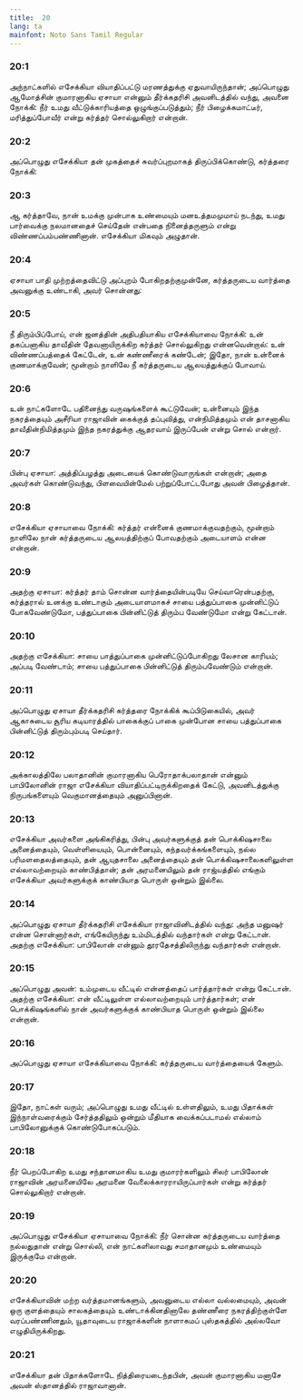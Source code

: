 ```yaml
---
title:  20
lang: ta
mainfont: Noto Sans Tamil Regular
---
```


###  20:1

அந்நாட்களில் எசேக்கியா வியாதிப்பட்டு மரணத்துக்கு ஏதுவாயிருந்தான்; அப்பொழுது ஆமோத்சின் குமாரனாகிய ஏசாயா என்னும் தீர்க்கதரிசி அவனிடத்தில் வந்து, அவனை நோக்கி: நீர் உமது வீட்டுக்காரியத்தை ஒழுங்குப்படுத்தும்; நீர் பிழைக்கமாட்டீர், மரித்துப்போவீர் என்று கர்த்தர் சொல்லுகிறார் என்றான்.

###  20:2

அப்பொழுது எசேக்கியா தன் முகத்தைச் சுவர்ப்புறமாகத் திருப்பிக்கொண்டு, கர்த்தரை நோக்கி:

###  20:3

ஆ கர்த்தாவே, நான் உமக்கு முன்பாக உண்மையும் மனஉத்தமமுமாய் நடந்து, உமது பார்வைக்கு நலமானதைச் செய்தேன் என்பதை நினைத்தருளும் என்று விண்ணப்பம்பண்ணினான். எசேக்கியா மிகவும் அழுதான்.

###  20:4

ஏசாயா பாதி முற்றத்தைவிட்டு அப்புறம் போகிறதற்குமுன்னே, கர்த்தருடைய வார்த்தை அவனுக்கு உண்டாகி, அவர் சொன்னது:

###  20:5

நீ திரும்பிப்போய், என் ஜனத்தின் அதிபதியாகிய எசேக்கியாவை நோக்கி: உன் தகப்பனாகிய தாவீதின் தேவனாயிருக்கிற கர்த்தர் சொல்லுகிறது என்னவென்றால்: உன் விண்ணப்பத்தைக் கேட்டேன், உன் கண்ணீரைக் கண்டேன்; இதோ, நான் உன்னைக் குணமாக்குவேன்; மூன்றாம் நாளிலே நீ கர்த்தருடைய ஆலயத்துக்குப் போவாய்.

###  20:6

உன் நாட்களோடே பதினைந்து வருஷங்களைக் கூட்டுவேன்; உன்னையும் இந்த நகரத்தையும் அசீரியா ராஜாவின் கைக்குத் தப்புவித்து, என்நிமித்தமும் என் தாசனாகிய தாவீதின்நிமித்தமும் இந்த நகரத்துக்கு ஆதரவாய் இருப்பேன் என்று சொல் என்றார்.

###  20:7

பின்பு ஏசாயா: அத்திப்பழத்து அடையைக் கொண்டுவாருங்கள் என்றான்; அதை அவர்கள் கொண்டுவந்து, பிளவையின்மேல் பற்றுப்போட்டபோது அவன் பிழைத்தான்.

###  20:8

எசேக்கியா ஏசாயாவை நோக்கி: கர்த்தர் என்னைக் குணமாக்குவதற்கும், மூன்றாம் நாளிலே நான் கர்த்தருடைய ஆலயத்திற்குப் போவதற்கும் அடையாளம் என்ன என்றான்.

###  20:9

அதற்கு ஏசாயா: கர்த்தர் தாம் சொன்ன வார்த்தையின்படியே செய்வாரென்பதற்கு, கர்த்தரால் உனக்கு உண்டாகும் அடையாளமாகச் சாயை பத்துப்பாகை முன்னிட்டுப் போகவேண்டுமோ, பத்துப்பாகை பின்னிட்டுத் திரும்ப வேண்டுமோ என்று கேட்டான்.

###  20:10

அதற்கு எசேக்கியா: சாயை பாத்துப்பாகை முன்னிட்டுப்போகிறது லேசான காரியம்; அப்படி வேண்டாம்; சாயை பத்துப்பாகை பின்னிட்டுத் திரும்பவேண்டும் என்றான்.

###  20:11

அப்பொழுது ஏசாயா தீர்க்கதரிசி கர்த்தரை நோக்கிக் கூப்பிடுகையில், அவர் ஆகாசுடைய சூரிய கடியாரத்தில் பாகைக்குப் பாகை முன்போன சாயை பத்துப்பாகை பின்னிட்டுத் திரும்பும்படி செய்தார்.

###  20:12

அக்காலத்திலே பலாதானின் குமாரனாகிய பெரோதாக்பலாதான் என்னும் பாபிலோனின் ராஜா எசேக்கியா வியாதிப்பட்டிருக்கிறதைக் கேட்டு, அவனிடத்துக்கு நிருபங்களையும் வெகுமானத்தையும் அனுப்பினான்.

###  20:13

எசேக்கியா அவர்களை அங்கிகரித்து, பின்பு அவர்களுக்குத் தன் பொக்கிஷசாலை அனைத்தையும், வெள்ளியையும், பொன்னையும், கந்தவர்க்கங்களையும், நல்ல பரிமளதைலத்தையும், தன் ஆயுதசாலை அனைத்தையும் தன் பொக்கிஷசாலைகளிலுள்ள எல்லாவற்றையும் காண்பித்தான்; தன் அரமனையிலும் தன் ராஜ்யத்தில் எங்கும் எசேக்கியா அவர்களுக்குக் காண்பியாத பொருள் ஒன்றும் இல்லை.

###  20:14

அப்பொழுது ஏசாயா தீர்க்கதரிசி எசேக்கியா ராஜாவினிடத்தில் வந்து: அந்த மனுஷர் என்ன சொன்னார்கள், எங்கேயிருந்து உம்மிடத்தில் வந்தார்கள் என்று கேட்டான். அதற்கு எசேக்கியா: பாபிலோன் என்னும் தூரதேசத்திலிருந்து வந்தார்கள் என்றான்.

###  20:15

அப்பொழுது அவன்: உம்முடைய வீட்டில் என்னத்தைப் பார்த்தார்கள் என்று கேட்டான். அதற்கு எசேக்கியா: என் வீட்டிலுள்ள எல்லாவற்றையும் பார்த்தார்கள்; என் பொக்கிஷங்களில் நான் அவர்களுக்குக் காண்பியாத பொருள் ஒன்றும் இல்லை என்றான்.

###  20:16

அப்பொழுது ஏசாயா எசேக்கியாவை நோக்கி: கர்த்தருடைய வார்த்தையைக் கேளும்.

###  20:17

இதோ, நாட்கள் வரும்; அப்பொழுது உமது வீட்டில் உள்ளதிலும், உமது பிதாக்கள் இந்நாள்வரைக்கும் சேர்த்ததிலும் ஒன்றும் மீதியாக வைக்கப்படாமல் எல்லாம் பாபிலோனுக்குக் கொண்டுபோகப்படும்.

###  20:18

நீர் பெறப்போகிற உமது சந்தானமாகிய உமது குமாரர்களிலும் சிலர் பாபிலோன் ராஜாவின் அரமனையிலே அரமனை வேலைக்காரராயிருப்பார்கள் என்று கர்த்தர் சொல்லுகிறார் என்றான்.

###  20:19

அப்பொழுது எசேக்கியா ஏசாயாவை நோக்கி: நீர் சொன்ன கர்த்தருடைய வார்த்தை நல்லதுதான் என்று சொல்லி, என் நாட்களிலாவது சமாதானமும் உண்மையும் இருக்குமே என்றான்.

###  20:20

எசேக்கியாவின் மற்ற வர்த்தமானங்களும், அவனுடைய எல்லா வல்லமையும், அவன் ஒரு குளத்தையும் சாலகத்தையும் உண்டாக்கினதினாலே தண்ணீரை நகரத்திற்குள்ளே வரப்பண்ணினதும், யூதாவுடைய ராஜாக்களின் நாளாகமப் புஸ்தகத்தில் அல்லவோ எழுதியிருக்கிறது.

###  20:21

எசேக்கியா தன் பிதாக்களோடே நித்திரையடைந்தபின், அவன் குமாரனாகிய மனாசே அவன் ஸ்தானத்தில் ராஜாவானான்.

